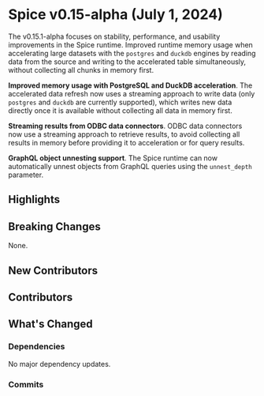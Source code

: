 # Spice v0.15-alpha (July 1, 2024)

The v0.15.1-alpha focuses on stability, performance, and usability improvements in the Spice runtime. Improved runtime memory usage when accelerating large datasets with the `postgres` and `duckdb` engines by reading data from the source and writing to the accelerated table simultaneously, without collecting all chunks in memory first.

**Improved memory usage with PostgreSQL and DuckDB acceleration**. The accelerated data refresh now uses a streaming approach to write data (only `postgres` and `duckdb` are currently supported), which writes new data directly once it is available without collecting all data in memory first.

**Streaming results from ODBC data connectors**. ODBC data connectors now use a streaming approach to retrieve results, to avoid collecting all results in memory before providing it to acceleration or for query results.

**GraphQL object unnesting support**. The Spice runtime can now automatically unnest objects from GraphQL queries using the `unnest_depth` parameter.

## Highlights


## Breaking Changes

None.

## New Contributors


## Contributors

## What's Changed

### Dependencies

No major dependency updates.

### Commits

